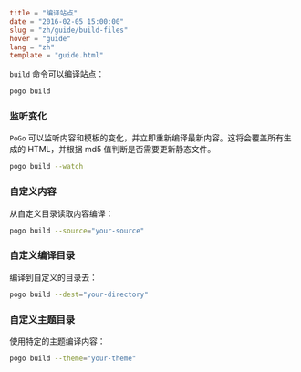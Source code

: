 ```toml
title = "编译站点"
date = "2016-02-05 15:00:00"
slug = "zh/guide/build-files"
hover = "guide"
lang = "zh"
template = "guide.html"
```

`build` 命令可以编译站点：

```bash
pogo build 
```

### 监听变化

`PoGo` 可以监听内容和模板的变化，并立即重新编译最新内容。这将会覆盖所有生成的 HTML，并根据 md5 值判断是否需要更新静态文件。

```bash
pogo build --watch
```

### 自定义内容

从自定义目录读取内容编译：

```bash
pogo build --source="your-source"
```

### 自定义编译目录

编译到自定义的目录去：

```bash
pogo build --dest="your-directory"
```

### 自定义主题目录

使用特定的主题编译内容：

```bash
pogo build --theme="your-theme"
```

